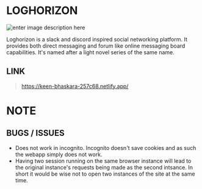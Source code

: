 # LOGHORIZON

![enter image description here](https://lh3.googleusercontent.com/pw/ACtC-3cgL_NHR7Af-2bR9thYFQtV4FWwh6vhC9Oh1Eexe84cWy4okx3DXp57QFGEgaKapyjqtpYHOWFK_htGGoTH_PN_lmVwrb8EOQQvNkxpN3YqL28yIp8CBZudH4anol35Ime-lkt6QxkCMBOA-wfR8H8P=w1918-h966-no?authuser=0)


Loghorizon is a slack and discord inspired social networking platform. It provides both direct messaging and forum like online messaging board capabilities. It's named after a light novel series of the same name.
## LINK
>  https://keen-bhaskara-257c68.netlify.app/ 

# NOTE
## BUGS / ISSUES
- Does not work in incognito. Incognito doesn't save cookies and as such the webapp simply does not work.
- Having two session running on the same browser instance will lead to the original instance's requests being made as the second intsance. In short it would be wise not to open two instances of the site at the same time.
